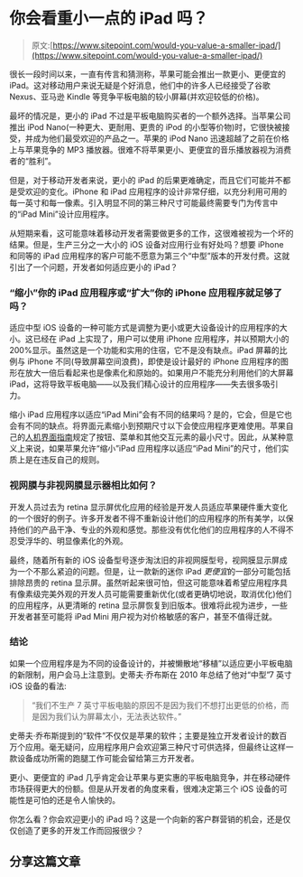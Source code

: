 # 你会看重小一点的 iPad 吗？

> 原文:[https://www.sitepoint.com/would-you-value-a-smaller-ipad/](https://www.sitepoint.com/would-you-value-a-smaller-ipad/)

很长一段时间以来，一直有传言和猜测称，苹果可能会推出一款更小、更便宜的 iPad。这对移动用户来说无疑是个好消息，他们中的许多人已经接受了谷歌 Nexus、亚马逊 Kindle 等竞争平板电脑的较小屏幕(并欢迎较低的价格)。

最坏的情况是，更小的 iPad 不过是平板电脑购买者的一个额外选择。当苹果公司推出 iPod Nano(一种更大、更耐用、更贵的 iPod 的小型等价物)时，它很快被接受，并成为他们最受欢迎的产品之一。苹果的 iPod Nano 迅速超越了之前在价格上与苹果竞争的 MP3 播放器。很难不将苹果更小、更便宜的音乐播放器视为消费者的“胜利”。

但是，对于移动开发者来说，更小的 iPad 的后果更难确定，而且它们可能并不都是受欢迎的变化。iPhone 和 iPad 应用程序的设计非常仔细，以充分利用可用的每一英寸和每一像素。引入明显不同的第三种尺寸可能最终需要专门为传言中的“iPad Mini”设计应用程序。

从短期来看，这可能意味着移动开发者需要做更多的工作，这很难被视为一个坏的结果。但是，生产三分之一大小的 iOS 设备对应用行业有好处吗？想要 iPhone 和同等的 iPad 应用程序的客户可能不愿意为第三个“中型”版本的开发付费。这就引出了一个问题，开发者如何适应更小的 iPad？

### “缩小”你的 iPad 应用程序或“扩大”你的 iPhone 应用程序就足够了吗？

适应中型 iOS 设备的一种可能方式是调整为更小或更大设备设计的应用程序的大小。这已经在 iPad 上实现了，用户可以使用 iPhone 应用程序，并以预期大小的 200%显示。虽然这是一个功能和实用的住宿，它不是没有缺点。iPad 屏幕的比例与 iPhone 不同(导致屏幕空间浪费)，即使是设计最好的 iPhone 应用程序的图形在放大一倍后看起来也是像素化和原始的。如果用户不能充分利用他们的大屏幕 iPad，这将导致平板电脑——以及我们精心设计的应用程序——失去很多吸引力。

缩小 iPad 应用程序以适应“iPad Mini”会有不同的结果吗？是的，它会，但是它也会有不同的缺点。将界面元素缩小到预期尺寸以下会使应用程序更难使用。苹果自己的[人机界面指南](https://www.sitepoint.com/do-you-and-should-you-follow-the-ios-human-interface-guidelines/ "Do You (and Should You) Follow the iOS Human Interface Guidelines?")规定了按钮、菜单和其他交互元素的最小尺寸。因此，从某种意义上来说，如果苹果允许“缩小”iPad 应用程序以适应“iPad Mini”的尺寸，他们实质上是在违反自己的规则。

### 视网膜与非视网膜显示器相比如何？

开发人员过去为 retina 显示屏优化应用的经验是开发人员适应苹果硬件重大变化的一个很好的例子。许多开发者不得不重新设计他们的应用程序的所有美学，以保持他们的产品干净、专业的外观和感觉。那些没有优化他们的应用程序的人不得不忍受浮华的、明显像素化的外观。

最终，随着所有新的 iOS 设备型号逐步淘汰旧的非视网膜型号，视网膜显示屏成为一个不那么紧迫的问题。但是，让一款新的迷你 iPad *更便宜*的一部分可能包括排除昂贵的 retina 显示屏。虽然听起来很可怕，但这可能意味着希望应用程序具有像素级完美外观的开发人员可能需要重新优化(或者更确切地说，取消优化)他们的应用程序，从更清晰的 retina 显示屏恢复到旧版本。很难将此视为进步，一些开发者甚至可能将 iPad Mini 用户视为对价格敏感的客户，甚至不值得迁就。

### 结论

如果一个应用程序是为不同的设备设计的，并被懒散地“移植”以适应更小平板电脑的新限制，用户会马上注意到。史蒂夫·乔布斯在 2010 年总结了他对“中型”7 英寸 iOS 设备的看法:

> “我们不生产 7 英寸平板电脑的原因不是因为我们不想打出更低的价格，而是因为我们认为屏幕太小，无法表达软件。”

史蒂夫·乔布斯提到的“软件”不仅仅是苹果的软件；主要是独立开发者设计的数百万个应用。毫无疑问，应用程序用户会欢迎第三种尺寸可供选择，但最终让这样一款设备成功所需的跑腿工作可能会留给第三方开发者。

更小、更便宜的 iPad 几乎肯定会让苹果与更实惠的平板电脑竞争，并在移动硬件市场获得更大的份额。但是从开发者的角度来看，很难决定第三个 iOS 设备的可能性是可怕的还是令人愉快的。

你怎么看？你会欢迎更小的 iPad 吗？这是一个向新的客户群营销的机会，还是仅仅创造了更多的开发工作而回报很少？

## 分享这篇文章